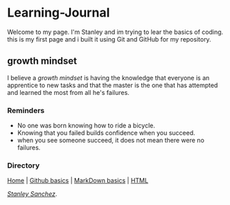 # Learning-Journal
Welcome to my page.
I'm Stanley and im trying to lear the basics of coding. this is my first page and i built it using Git and GitHub for my repository.
## growth mindset
I believe a *growth mindset* is having the knowledge that everyone is an apprentice to new tasks and that the master is the one that has attempted and learned the most from all he's failures.
### Reminders
* No one was born knowing how to ride a bicycle.
* Knowing that you failed builds confidence when you succeed.
* when you see someone succeed, it does not mean there were no failures.

### Directory
[Home](https://quisqueyan.github.io/learning-journal/) | [Github basics](https://quisqueyan.github.io/learning-journal/github) | [MarkDown basics](https://quisqueyan.github.io/learning-journal/markdown) | [HTML](https://quisqueyan.github.io/learning-journal/html)

[*Stanley Sanchez*](https://github.com/Quisqueyan).
